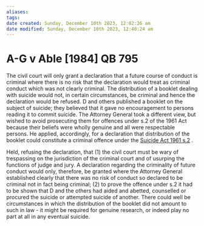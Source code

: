 ```yaml
---
aliases: 
tags: 
date created: Sunday, December 10th 2023, 12:02:26 am
date modified: Sunday, December 10th 2023, 12:40:24 am
---
```


# A-G v Able [1984] QB 795

The civil court will only grant a declaration that a future course of conduct is criminal where there is no risk that the declaration would treat as criminal conduct which was not clearly criminal. The distribution of a booklet dealing with suicide would not, in certain circumstances, be criminal and hence the declaration would be refused. D and others published a booklet on the subject of suicide; they believed that it gave no encouragement to persons reading it to commit suicide. The Attorney General took a different view, but wished to avoid prosecuting them for offences under s.2 of the 1961 Act because their beliefs were wholly genuine and all were respectable persons. He applied, accordingly, for a declaration that distribution of the booklet could constitute a criminal offence under the [Suicide Act 1961 s.2](https://uk.westlaw.com/Document/I8B9E3330E44811DA8D70A0E70A78ED65/View/FullText.html?originationContext=document&transitionType=DocumentItem&ppcid=8092e13906ef482e974833beba9bad00&contextData=(sc.Default)) .

Held, refusing the declaration, that (1) the civil court must be wary of trespassing on the jurisdiction of the criminal court and of usurping the functions of judge and jury. A declaration regarding the criminality of future conduct would only, therefore, be granted where the Attorney General established clearly that there was no risk of conduct so declared to be criminal not in fact being criminal; (2) to prove the offence under s.2 it had to be shown that D and the others had aided and abetted, counselled or procured the suicide or attempted suicide of another. There could well be circumstances in which the distribution of the booklet did not amount to such in law - it might be required for genuine research, or indeed play no part at all in any eventual suicide.
